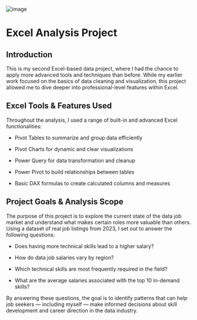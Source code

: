 
![image](https://github.com/user-attachments/assets/f31b743a-1eb1-4844-ac0a-f94311bd44e6)
# Excel Analysis Project

## Introduction

This is my second Excel-based data project, where I had the chance to apply more advanced tools and techniques than before. While my earlier work focused on the basics of data cleaning and visualization, this project allowed me to dive deeper into professional-level features within Excel.

## Excel Tools & Features Used

Throughout the analysis, I used a range of built-in and advanced Excel functionalities:

- Pivot Tables to summarize and group data efficiently

- Pivot Charts for dynamic and clear visualizations

- Power Query for data transformation and cleanup

- Power Pivot to build relationships between tables

- Basic DAX formulas to create calculated columns and measures

## Project Goals & Analysis Scope

The purpose of this project is to explore the current state of the data job market and understand what makes certain roles more valuable than others. Using a dataset of real job listings from 2023, I set out to answer the following questions:

- Does having more technical skills lead to a higher salary?

- How do data job salaries vary by region?

- Which technical skills are most frequently required in the field?

- What are the average salaries associated with the top 10 in-demand skills?

By answering these questions, the goal is to identify patterns that can help job seekers — including myself — make informed decisions about skill development and career direction in the data industry.
